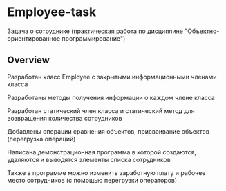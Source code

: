 # Employee-task
Задача о сотруднике (практическая работа по дисциплине "Объектно-ориентированное программирование")

## Overview
Разработан класс Employee с закрытыми информационными членами класса

Разработаны методы получения информации о каждом члене класса

Разработан статический член класса и статический метод для возвращения количества сотрудников

Добавлены операции сравнения объектов, присваивание объектов (перегрузка операций)

Написана демонстрационная программа в которой создаются, удаляются и выводятся элементы списка сотрудников

Также в программе можно изменить заработную плату и рабочее место сотрудников (с помощью перегрузки операторов)

